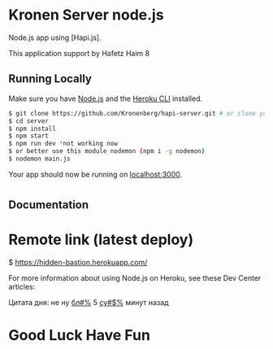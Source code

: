 # Kronen Server node.js

 Node.js app using [Hapi.js].

This application support by Hafetz Haim 8

## Running Locally

Make sure you have [Node.js](http://nodejs.org/) and the [Heroku CLI](https://cli.heroku.com/) installed.

```sh
$ git clone https://github.com/Kronenberg/hapi-server.git # or clone your own fork
$ cd server
$ npm install
$ npm start
$ npm run dev *not working now
$ or better use this module nodemon (npm i -g nodemon)
$ nodemon main.js
```

Your app should now be running on [localhost:3000](http://localhost:3000/).

#
## Documentation

# Remote link (latest deploy)
$ https://hidden-bastion.herokuapp.com/

For more information about using Node.js on Heroku, see these Dev Center articles:

 Цитата дня: не ну  [бл#$%](http://expressjs.com/) работало ж [бл#$%](http://expressjs.com/) 5 [су#$%](http://expressjs.com/) минут назад
# Good Luck Have Fun